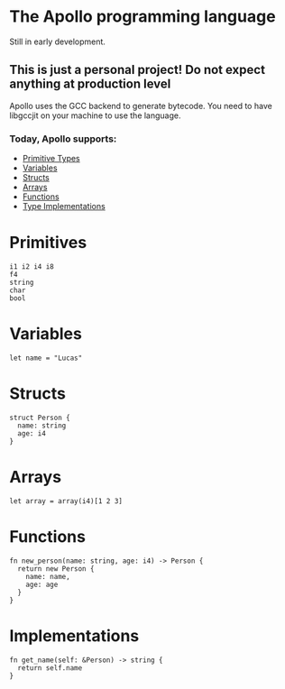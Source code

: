 # The Apollo programming language
Still in early development.
## This is just a personal project! Do not expect anything at production level

Apollo uses the GCC backend to generate bytecode. You need to have libgccjit on your machine to use the language.

### Today, Apollo supports:
- [Primitive Types](#primitives)
- [Variables](#variables)
- [Structs](#structs)
- [Arrays](#arrays)
- [Functions](#functions)
- [Type Implementations](#implementations)

# Primitives
```
i1 i2 i4 i8
f4
string
char
bool
```

# Variables
```
let name = "Lucas"
```

# Structs
```
struct Person {
  name: string
  age: i4
}
```

# Arrays
```
let array = array(i4)[1 2 3]
```

# Functions
```
fn new_person(name: string, age: i4) -> Person {
  return new Person {
    name: name,
    age: age
  }
}
```

# Implementations
```
fn get_name(self: &Person) -> string {
  return self.name
}
```
